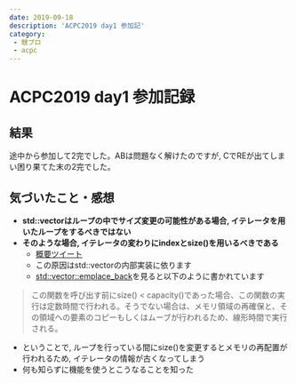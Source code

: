 ```yaml
---
date: 2019-09-18
description: 'ACPC2019 day1 参加記'
category:
 - 競プロ
 - acpc
---
```


# ACPC2019 day1 参加記録
## 結果
途中から参加して2完でした。ABは問題なく解けたのですが, CでREが出てしまい困り果てた末の2完でした。


## 気づいたこと・感想
 - **std::vectorはループの中でサイズ変更の可能性がある場合, イテレータを用いたループをするべきではない**
 - **そのような場合, イテレータの変わりにindexとsize()を用いるべきである**
   - [概要ツイート](https://twitter.com/task4233/status/1174303256631115777?s=20)
   - この原因はstd::vectorの内部実装に依ります
   - [std::vector::emplace_back](https://cpprefjp.github.io/reference/vector/vector/emplace_back.html)を見ると以下のように書かれています

> この関数を呼び出す前にsize() < capacity()であった場合、この関数の実行は定数時間で行われる。そうでない場合は、メモリ領域の再確保と、その領域への要素のコピーもしくはムーブが行われるため、線形時間で実行される。

 - ということで, ループを行っている間にsize()を変更するとメモリの再配置が行われるため, イテレータの情報が古くなってしまう
 - 何も知らずに機能を使うとこうなることを知った